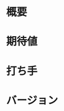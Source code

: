 # 概要
<!-- このIssueを立てる目的、問題となっていること -->

# 期待値
<!-- どういう結果、処理になれば解決されるか -->

# 打ち手
<!-- 概要に対するアクション、どういった変更を加えるのか -->

# バージョン
<!-- 端末によって起こる問題なら、端末のバージョンを記載 -->


